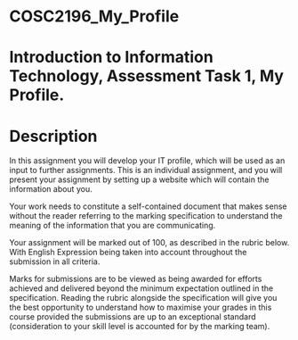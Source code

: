 # COSC2196_My_Profile

# Introduction to Information Technology, Assessment Task 1, My Profile.

# Description

In this assignment you will develop your IT profile, which will be used as an input to further assignments. This is an individual assignment, and you will present your assignment by setting up a website which will contain the information about you.

Your work needs to constitute a self-contained document that makes sense without the reader referring to the marking specification to understand the meaning of the information that you are communicating.

Your assignment will be marked out of 100, as described in the rubric below. With English Expression being taken into account throughout the submission in all criteria.

Marks for submissions are to be viewed as being awarded for efforts achieved and delivered beyond the minimum expectation outlined in the specification. Reading the rubric alongside the specification will give you the best opportunity to understand how to maximise your grades in this course provided the submissions are up to an exceptional standard (consideration to your skill level is accounted for by the marking team).

